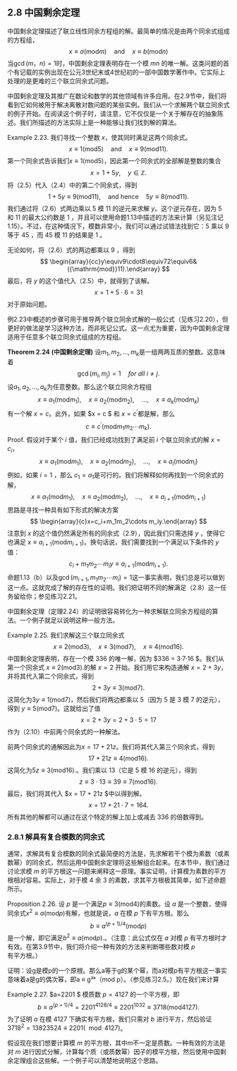 ## 2.8 中国剩余定理

中国剩余定理描述了联立线性同余方程组的解。最简单的情况是由两个同余式组成的方程组，
$$
x\equiv a({\mathrm{mod}}m)\quad\mathrm{and}\quad x\equiv b({\mathrm{mod}}n)\tag{2.3}
$$
当$\gcd(m，n)=1$时，中国剩余定理表明存在一个模 $mn$ 的唯一解。这类问题的首个有记载的实例出现在公元3世纪末或4世纪初的一部中国数学著作中。它实际上处理的是更难的三个联立同余式问题。

中国剩余定理及其推广在数论和数学的其他领域有许多应用。在2.9节中，我们将看到它如何被用于解决离散对数问题的某些实例。我们从一个求解两个联立同余式的例子开始。在阅读这个例子时，请注意，它不仅仅是一个关于解存在的抽象陈述。我们所描述的方法实际上是一种能够让我们找到解的算法。

Example 2.23. 我们寻找一个整数 $x$，使其同时满足这两个同余式。
$$
x\equiv1({\mathrm{mod}}5)\quad\mathrm{and}\quad x\equiv9({\mathrm{mod}}11).\tag{2.4}
$$
第一个同余式告诉我们$x\equiv1({\mathrm{mod}}5)$，因此第一个同余式的全部解是整数的集合
$$
x=1+5y,\quad y\in\mathbb{Z}.\tag{2.5}
$$
将（2.5）代入（2.4）中的第二个同余式，得到
$$
1+5y\equiv9({\mathrm{mod}}11),\quad\mathrm{and~hence}\quad5y\equiv8({\mathrm{mod}}11).\tag{2.6}
$$
我们通过将（2.6）式两边乘以 $5$ 模 $11$ 的逆元来求解 $y$。这个逆元存在，因为 $5$ 和 $11$ 的最大公约数是 $1$ ，并且可以使用命题1.13中描述的方法来计算（另见注记1.15）。不过，在这种情况下，模数非常小，我们可以通过试错法找到它：$5$ 乘以 $9$ 等于 $45$ ，而 $45$ 模 $11$ 的结果是 $1$ 。

无论如何，将（2.6）式的两边都乘以 $9$ ，得到
$$
\begin{array}{cc}y\equiv9\cdot8\equiv72\equiv6&({\mathrm{mod}}11).\end{array}
$$
最后，将 $y$ 的这个值代入（2.5）中，就得到了该解。
$$
x=1+5\cdot6=31
$$
对于原始问题。

例2.23中概述的步骤可用于推导两个联立同余式解的一般公式（见练习2.20），但更好的做法是学习这种方法，而非死记公式。这一点尤为重要，因为中国剩余定理适用于任意多个联立同余式组成的方程组。

**Theorem 2.24 (中国剩余定理)** 设$m_{1},m_{2},\ldots,m_{k}$是一组两两互质的整数。这意味着
$$
\gcd(m_{i},m_{j})=1\quad for\ all\ i\neq j.
$$
设$a_1,a_2,\ldots,a_k$为任意整数。那么这个联立同余方程组
$$
x\equiv a_1({\mathrm{mod}}m_1),\quad x\equiv a_2({\mathrm{mod}}m_2),\quad\ldots,\quad x\equiv a_k({\mathrm{mod}}m_k)\tag{2.7}
$$
有一个解 $x = c$。此外，如果 $x = c $ 和 $x = c^{\prime}$都是解，那么
$$
c\equiv c^{\prime}({\mathrm{mod}}m_1m_2\cdots m_k).\tag{2.8}
$$
Proof. 假设对于某个 $i$ 值，我们已经成功找到了满足前 $i$ 个联立同余式的解 $x = c_i$，
$$
x\equiv a_1({\mathrm{mod}}m_1),\quad x\equiv a_2({\mathrm{mod}}m_2),\quad\ldots,\quad x\equiv a_i({\mathrm{mod}}m_i)\tag{2.9}
$$
例如，如果 $i=1$ ，那么 $c_1=a_1$是可行的。我们将解释如何再找到一个同余式的解，
$$
x\equiv a_1({\mathrm{mod}}m_1),\quad x\equiv a_2({\mathrm{mod}}m_2),\quad\ldots,\quad x\equiv a_{i+1}({\mathrm{mod}}m_{i+1})
$$
思路是寻找一种具有如下形式的解决方案
$$
\begin{array}{c}x=c_i+m_1m_2\cdots m_iy.\end{array}
$$
注意到 $x$ 的这个值仍然满足所有的同余式（2.9），因此我们只需选择 $y$ ，使得它也满足 $x\equiv a_{i+1}({\mathrm{mod}}m_{i+1})$。换句话说，我们需要找到一个满足以下条件的 $y$ 值：
$$
c_i+m_1m_2\cdots m_iy\equiv a_{i+1}({\mathrm{mod}}m_{i+1}).
$$
命题1.13（b）以及$\gcd(m_{i+1},m_{1}m_{2}\cdots m_{i})=1$这一事实表明，我们总是可以做到这一点。这就完成了解的存在性的证明。我们把证明不同的解满足（2.8）这一任务留给你；参见练习2.21。

中国剩余定理（定理2.24）的证明很容易转化为一种求解联立同余方程组的算法。一个例子就足以说明这种一般方法。

Example 2.25. 我们求解这三个联立同余式
$$
x\equiv2({\mathrm{mod}}3),\quad x\equiv3({\mathrm{mod}}7),\quad x\equiv4({\mathrm{mod}}16).\tag{2.10}
$$
中国剩余定理表明，存在一个模 $336$ 的唯一解，因为 $336 = 3·7·16 $。我们从第一个同余式 $x\equiv2({\mathrm{mod}}3).$的解 $x = 2$ 开始。我们用它来构造通解 $x = 2 + 3y$，并将其代入第二个同余式，得到
$$
2+3y\equiv3({\mathrm{mod}}7).
$$
这简化为$3y\equiv1({\mathrm{mod}}7)$，然后我们将两边都乘以 $5$（因为 $5$ 是 $3$ 模 $7$ 的逆元），得到 $y\equiv5({\mathrm{mod}}7)$。这就给出了值
$$
x=2+3y=2+3\cdot5=17
$$
作为（2.10）中前两个同余式的一种解法。

前两个同余式的通解因此为$x = 17 + 21z$。我们将其代入第三个同余式，得到
$$
17+21z\equiv4({\mathrm{mod}}16).
$$
这简化为$5z\equiv3({\mathrm{mod}}16).$。我们乘以 $13$（它是 $5$ 模 $16$ 的逆元），得到
$$
z\equiv3\cdot13\equiv39\equiv7({\mathrm{mod}}16).
$$
最后，我们将其代入 $x = 17 + 21z $中以得到解。
$$
x=17+21\cdot7=164.
$$
所有其他的解都可以通过在这个特定的解上加上或减去 $336$ 的倍数得到。

### 2.8.1 解具有复合模数的同余式

通常，求解具有复合模数的同余式最简便的方法是，先求解若干个模为素数（或素数幂）的同余式，然后运用中国剩余定理将这些解组合起来。在本节中，我们通过讨论求模 $m$ 的平方根这一问题来阐释这一原理。事实证明，计算模为素数的平方根相对容易。实际上，对于模 $4$ 余 $3$ 的素数，求其平方根极其简单，如下述命题所示。

Proposition 2.26. 设 $p$ 是一个满足$p\equiv3({\mathrm{mod}}4)$的素数。设 $a$ 是一个整数，使得同余式$x^{2}\equiv a({\mathrm{mod}}p)$有解，也就是说，$a$ 在模 $p$ 下有平方根。那么
$$
b\equiv a^{(p+1)/4}({\mathrm{mod}}p)
$$
是一个解，即它满足$b^{2}\equiv a(\mathrm{mod}p).$。（注意：此公式仅在 $a$ 对模 $p$ 有平方根时才有效。在第3.9节中，我们将介绍一种有效的方法来判断哪些数对模 $p$ 有平方根。）

证明：设g是模p的一个原根。那么a等于g的某个幂，而a对模p有平方根这一事实意味着a是g的偶次幂，即a ≡ g²ᵏ（mod p）。（参见练习2.5。）现在我们来计算

Example 2.27.  $a=2201 $ 模质数 $p=4127$ 的一个平方根，即
$$
b\equiv a^{(p+1)/4}=2201^{4128/4}\equiv2201^{1032}\equiv3718({\mathrm{mod}}4127).
$$
为了证明 $a$ 在模 $4127$ 下确实有平方根，我们只需对 $b$ 进行平方，然后验证 $3718^2=13823524\equiv 2201(\mod 4127)$。

假设现在我们想要计算模 $m$ 的平方根，其中$m$不一定是质数。一种有效的方法是对 $m$ 进行因式分解，计算每个质（或质数幂）因子的模平方根，然后使用中国剩余定理组合这些解。一个例子可以清楚地说明这个思路。
